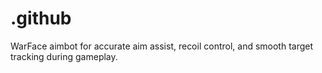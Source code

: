 # .github
WarFace aimbot for accurate aim assist, recoil control, and smooth target tracking during gameplay.
